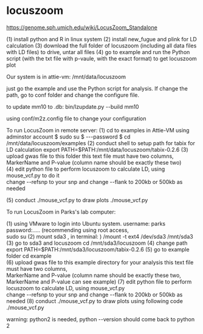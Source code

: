 # locuszoom


https://genome.sph.umich.edu/wiki/LocusZoom_Standalone


(1) install python and R in linux system
(2) install new_fugue  and  plink for LD calculation
(3) download the full folder of locuszoom (including all data files with LD files) to drive, untar all files
(4) go to example and run  the Python script (with the txt file with p-vaule, with the exact format) to get locuszoom plot

Our system is in attie-vm:
/mnt/data/locuszoom

just go the example and use the Python script for analysis.
If change the path, go to conf folder and change the configure file.

to update mm10 to .db:
bin/lzupdate.py --build mm10 

using conf/m2z.config file to change your configuration

To run LocusZoom in remote server:
(1) cd  to  examples
   in Attie-VM  using adminstor account
   $ sudo su
   $ ---password
   $ cd /mnt/data/locuszoom/examples
(2) conduct shell to setup path for tabix for LD calculation 
      export PATH=$PATH:/mnt/data/locuszoom/tabix-0.2.6
(3) upload gwas file to this folder
   this text file must have two columns,   MarkerName and P-value (column name should be exactly these two)   
(4) edit python file to perform locuszoom
   to calculate LD, using mouse_vcf.py to do it   
   change   --refsnp  to your snp  and change --flank   to 200kb or 500kb as needed
   
(5)  conduct  ./mouse_vcf.py to draw plots
   ./mouse_vcf.py

To run LocusZoom in Parks's lab computer:

(1) using VMware to login into Ubuntu system.
      username: parks  password:.....  (recommending using root access,  
         sudo su
(2) mount sda3 , in terminal: )
      /mount -t ext4 /dev/sda3  /mnt/sda3
(3) go to sda3 and locuszoom
      cd /mnt/sda3/locuszoom
(4) change path 
   export PATH=$PATH:/mnt/sda3/locuszoom/tabix-0.2.6
(5) go to example folder 
    cd example  
(6) upload gwas file to this example directory for your analysis
   this text file must have two columns,   
      MarkerName and P-value (column name should be exactly these two, MarkerName and P-value can see example) 
(7) edit python file to perform locuszoom to calculate LD, using mouse_vcf.py  
   change   --refsnp  to your snp  and change --flank   to 200kb or 500kb as needed
(8) conduct  ./mouse_vcf.py to draw plots using following code
   ./mouse_vcf.py
   
 warning: python2 is needed, python --version should come back to python 2
 
 


